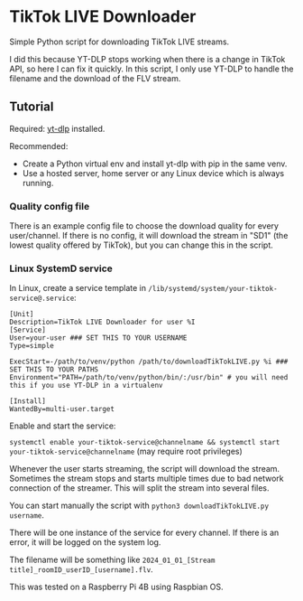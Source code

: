 # TikTok LIVE Downloader
Simple Python script for downloading TikTok LIVE streams.

I did this because YT-DLP stops working when there is a change in TikTok API, so here I can fix it quickly. In this script, I only use YT-DLP to handle the filename and the download of the FLV stream.

## Tutorial
Required: [yt-dlp](https://github.com/yt-dlp/yt-dlp) installed.

Recommended:
- Create a Python virtual env and install yt-dlp with pip in the same venv.
- Use a hosted server, home server or any Linux device which is always running.

### Quality config file
There is an example config file to choose the download quality for every user/channel. If there is no config, it will download the stream in "SD1" (the lowest quality offered by TikTok), but you can change this in the script.

### Linux SystemD service
In Linux, create a service template in ```/lib/systemd/system/your-tiktok-service@.service```:

```
[Unit]
Description=TikTok LIVE Downloader for user %I
[Service]
User=your-user ### SET THIS TO YOUR USERNAME
Type=simple

ExecStart=-/path/to/venv/python /path/to/downloadTikTokLIVE.py %i ### SET THIS TO YOUR PATHS
Environment="PATH=/path/to/venv/python/bin/:/usr/bin" # you will need this if you use YT-DLP in a virtualenv

[Install]
WantedBy=multi-user.target
```

Enable and start the service:

```systemctl enable your-tiktok-service@channelname && systemctl start your-tiktok-service@channelname``` (may require root privileges)

Whenever the user starts streaming, the script will download the stream. Sometimes the stream stops and starts multiple times due to bad network connection of the streamer. This will split the stream into several files.

You can start manually the script with ```python3 downloadTikTokLIVE.py username```.

There will be one instance of the service for every channel. If there is an error, it will be logged on the system log.

The filename will be something like ```2024_01_01_[Stream title]_roomID_userID_[username].flv```.

This was tested on a Raspberry Pi 4B using Raspbian OS.
